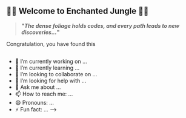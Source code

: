 ## :leaves::evergreen_tree: Welcome to Enchanted Jungle :palm_tree::deciduous_tree:

> **"*The dense foliage holds codes, and every path leads to new discoveries...*"**

Congratulation, you have found this

## ##

- 🔭 I’m currently working on ...
- 🌱 I’m currently learning ...
- 👯 I’m looking to collaborate on ...
- 🤔 I’m looking for help with ...
- 💬 Ask me about ...
- 📫 How to reach me: ...
- 😄 Pronouns: ...
- ⚡ Fun fact: ...
-->
